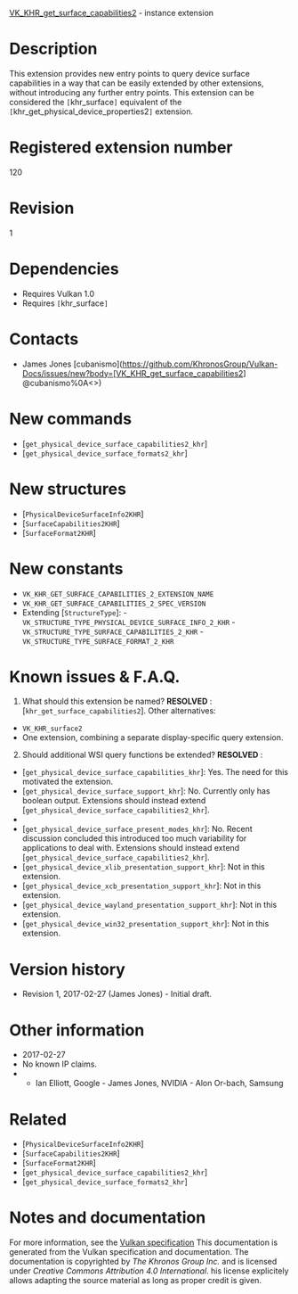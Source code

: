 [VK_KHR_get_surface_capabilities2](https://www.khronos.org/registry/vulkan/specs/1.3-extensions/man/html/VK_KHR_get_surface_capabilities2.html) - instance extension

# Description
This extension provides new entry points to query device surface
capabilities in a way that can be easily extended by other extensions,
without introducing any further entry points.
This extension can be considered the `[`khr_surface`]` equivalent of
the `[`khr_get_physical_device_properties2`]` extension.

# Registered extension number
120

# Revision
1

# Dependencies
- Requires Vulkan 1.0
- Requires `[`khr_surface`]`

# Contacts
- James Jones [cubanismo](https://github.com/KhronosGroup/Vulkan-Docs/issues/new?body=[VK_KHR_get_surface_capabilities2] @cubanismo%0A<<Here describe the issue or question you have about the VK_KHR_get_surface_capabilities2 extension>>)

# New commands
- [`get_physical_device_surface_capabilities2_khr`]
- [`get_physical_device_surface_formats2_khr`]

# New structures
- [`PhysicalDeviceSurfaceInfo2KHR`]
- [`SurfaceCapabilities2KHR`]
- [`SurfaceFormat2KHR`]

# New constants
- `VK_KHR_GET_SURFACE_CAPABILITIES_2_EXTENSION_NAME`
- `VK_KHR_GET_SURFACE_CAPABILITIES_2_SPEC_VERSION`
- Extending [`StructureType`]:  - `VK_STRUCTURE_TYPE_PHYSICAL_DEVICE_SURFACE_INFO_2_KHR`  - `VK_STRUCTURE_TYPE_SURFACE_CAPABILITIES_2_KHR`  - `VK_STRUCTURE_TYPE_SURFACE_FORMAT_2_KHR`

# Known issues & F.A.Q.
1) What should this extension be named? **RESOLVED** : [`khr_get_surface_capabilities2`].
Other alternatives:
- `VK_KHR_surface2`
- One extension, combining a separate display-specific query extension.
2) Should additional WSI query functions be extended? **RESOLVED** :
- [`get_physical_device_surface_capabilities_khr`]: Yes. The need for this motivated the extension.
- [`get_physical_device_surface_support_khr`]: No. Currently only has boolean output. Extensions should instead extend [`get_physical_device_surface_capabilities2_khr`].
- [`get_physical_device_surface_formats_khr`]: Yes.
- [`get_physical_device_surface_present_modes_khr`]: No. Recent discussion concluded this introduced too much variability for applications to deal with. Extensions should instead extend [`get_physical_device_surface_capabilities2_khr`].
- [`get_physical_device_xlib_presentation_support_khr`]: Not in this extension.
- [`get_physical_device_xcb_presentation_support_khr`]: Not in this extension.
- [`get_physical_device_wayland_presentation_support_khr`]: Not in this extension.
- [`get_physical_device_win32_presentation_support_khr`]: Not in this extension.

# Version history
- Revision 1, 2017-02-27 (James Jones)  - Initial draft.

# Other information
* 2017-02-27
* No known IP claims.
*   - Ian Elliott, Google  - James Jones, NVIDIA  - Alon Or-bach, Samsung

# Related
- [`PhysicalDeviceSurfaceInfo2KHR`]
- [`SurfaceCapabilities2KHR`]
- [`SurfaceFormat2KHR`]
- [`get_physical_device_surface_capabilities2_khr`]
- [`get_physical_device_surface_formats2_khr`]

# Notes and documentation
For more information, see the [Vulkan specification](https://www.khronos.org/registry/vulkan/specs/1.3-extensions/html/vkspec.html)
This documentation is generated from the Vulkan specification and documentation.
The documentation is copyrighted by *The Khronos Group Inc.* and is licensed under *Creative Commons Attribution 4.0 International*.
his license explicitely allows adapting the source material as long as proper credit is given.
        
